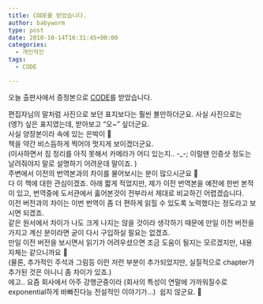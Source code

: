 ```yaml
---
title: CODE를 받았습니다.
author: babyworm
type: post
date: 2010-10-14T16:31:45+00:00
categories:
  - 개인적인
tags:
  - CODE

---
```

오늘 출판사에서 증정본으로 <a href="http://www.yes24.com/24/goods/4216805" target="_blank">CODE</a>를 받았습니다. 

<div>
  편집자님의 말처럼 사진으로 보던 표지보다는 훨씬 볼만하더군요. 사실 사진으로는 (엥?) 싶은 표지였는데, 받아보고 &#8220;오~&#8221; 싶더군요.
</div>

<div>
  사실 양장본이라 속에 있는 은박이 🙂
</div>

<div>
</div>

<div>
  책을 약간 비스듬하게 찍어야 멋지게 보이겠더군요.
</div>

<div>
  (이사하면서 짐 정리를 아직 못해서 카메라가 어디 있는지.. -_-; 이럴땐 인증샷 정도는 날려줘야지 말로 설명하기 어려운데 말이죠. )
</div>

<div>
</div>

<div>
  주변에서 이전의 번역본과의 차이를 물어보시는 분이 많으시군요 🙂
</div>

<div>
  다 이 책에 대한 관심이겠죠. 아래 짧게 적었지만, 제가 이전 번역본을 예전에 한번 본적이 있고, 번역중에 도서관에서 훓어본것이 전부라서 제대로 비교하긴 어렵겠습니다.
</div>

<div>
</div>

<div>
  이전 버전과의 차이는 이번 번역이 좀 더 편하게 읽힐 수 있도록 노력했다는 정도라고 보시면 되겠죠.
</div>

<div>
</div>

<div>
  같은 원서에서 차이가 나도 크게 나지는 않을 것이라 생각하기 때문에 만일 이전 버전을 가지고 계신 분이라면 굳이 다시 구입하실 필요는 없겠죠.
</div>

<div>
  만일 이전 버전을 보시면서 읽기가 어려우셨으면 조금 도움이 될지는 모르겠지만, 내용 자체는 같으니까요 🙂
</div>

<div>
  (물론, 추가적인 주석과 그림등 이런 저런 부분이 추가되었지만, 실질적으로 chapter가 추가된 것은 아니니 좀 차이가 있죠.)
</div>

<div>
  <div>
  </div>
</div>

<div>
  에고.. 요즘 회사에서 아주 강행군중이라 (회사의 특성이 연말에 가까워질수로 exponential하게 바빠진다능 전설적인 이야기가&#8230;) &nbsp;쉽지 않군요. 🙂
</div>

<div>
</div>

<div>
</div>